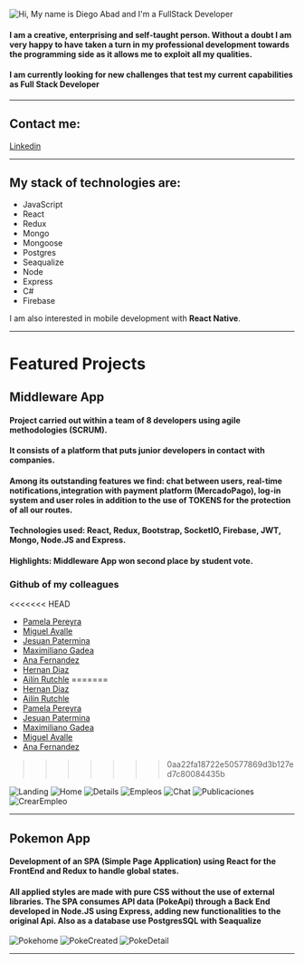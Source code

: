 ![Hi, My name is Diego Abad and I'm a FullStack Developer](./Banner.png)

#### I am a creative, enterprising and self-taught person. Without a doubt I am very happy to have taken a turn in my professional development towards the programming side as it allows me to exploit all my qualities.

#### I am currently looking for new challenges that test my current capabilities as **Full Stack Developer**

---

## Contact me:

[Linkedin](https://www.linkedin.com/in/diegoabad-fullstack/)

---

## My stack of technologies are:

- JavaScript
- React
- Redux
- Mongo
- Mongoose
- Postgres
- Seaqualize
- Node
- Express
- C#
- Firebase

I am also interested in mobile development with **React Native**.

---

# Featured Projects

## Middleware App

#### Project carried out within a team of 8 developers using agile methodologies (SCRUM).

#### It consists of a platform that puts junior developers in contact with companies.

#### Among its outstanding features we find: chat between users, real-time notifications,integration with payment platform (MercadoPago), log-in system and user roles in addition to the use of TOKENS for the protection of all our routes.

#### Technologies used: React, Redux, Bootstrap, SocketIO, Firebase, JWT, Mongo, Node.JS and Express.

#### Highlights: Middleware App won second place by student vote.

### Github of my colleagues

<<<<<<< HEAD
- <a href="https://github.com/sritapam" target="_blank">Pamela Pereyra</a>
- <a href="https://github.com/Miguegithub78" target="_blank">Miguel Avalle</a>
- <a href="https://github.com/jesuanp" target="_blank">Jesuan Patermina</a>
- <a href="https://github.com/maxigadea" target="_blank">Maximiliano Gadea</a>
- <a href="https://github.com/anaangelicaf" target="_blank">Ana Fernandez</a>
- <a href="https://github.com/hernandiazz9" target="_blank">Hernan Diaz</a>
- <a href="https://github.com/Ailin09" target="_blank">Ailín Rutchle</a>
=======
- [Hernan Diaz](https://github.com/hernandiazz9)
- [Ailín Rutchle](https://github.com/Ailin09)
- [Pamela Pereyra](https://github.com/sritapam)
- [Jesuan Patermina](https://github.com/jesuanp)
- [Maximiliano Gadea](https://github.com/maxigadea)
- [Miguel Avalle](https://github.com/Miguegithub78)
- [Ana Fernandez](https://github.com/anaangelicaf)
>>>>>>> 0aa22fa18722e50577869d3b127ed7c80084435b

<img src="./Middle/Landing.png " alt="Landing"   />
<img src="./Middle/Home.png " alt="Home"  />
<img src="./Middle/Details.png " alt="Details"   />
<img src="./Middle/Empleos.png " alt="Empleos"   />
<img src="./Middle/Chat.png " alt="Chat"   />
<img src="./Middle/Publicaciones.png " alt="Publicaciones"   />
<img src="./Middle/CrearEmpleo.png " alt="CrearEmpleo"   />

---

## Pokemon App

#### Development of an SPA (Simple Page Application) using React for the FrontEnd and Redux to handle global states.

#### All applied styles are made with pure CSS without the use of external libraries. The SPA consumes API data (PokeApi) through a Back End developed in Node.JS using Express, adding new functionalities to the original Api. Also as a database use PostgresSQL with Seaqualize

<img src="./Poke/PokeHome.png " alt="Pokehome"  />
<img src="./Poke/PokeCreated.png " alt="PokeCreated"  />
<img src="./Poke/PokeDetail.png" alt="PokeDetail"  />

---
